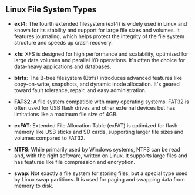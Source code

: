 ## Linux File System Types

- **ext4**: The fourth extended filesystem (ext4) is widely used in Linux and known for its stability and support for large file sizes and volumes. It features journaling, which helps protect the integrity of the file system structure and speeds up crash recovery.

- **xfs**: XFS is designed for high performance and scalability, optimized for large data volumes and parallel I/O operations. It's often the choice for data-heavy applications and databases.

- **btrfs**: The B-tree filesystem (Btrfs) introduces advanced features like copy-on-write, snapshots, and dynamic inode allocation. It's geared toward fault tolerance, repair, and easy administration.

- **FAT32**: A file system compatible with many operating systems. FAT32 is often used for USB flash drives and other external devices but has limitations like a maximum file size of 4GB.

- **exFAT**: Extended File Allocation Table (exFAT) is optimized for flash memory like USB sticks and SD cards, supporting larger file sizes and volumes compared to FAT32.

- **NTFS**: While primarily used by Windows systems, NTFS can be read and, with the right software, written on Linux. It supports large files and has features like file compression and encryption.

- **swap**: Not exactly a file system for storing files, but a special type used by Linux swap partitions. It is used for paging and swapping data from memory to disk.




